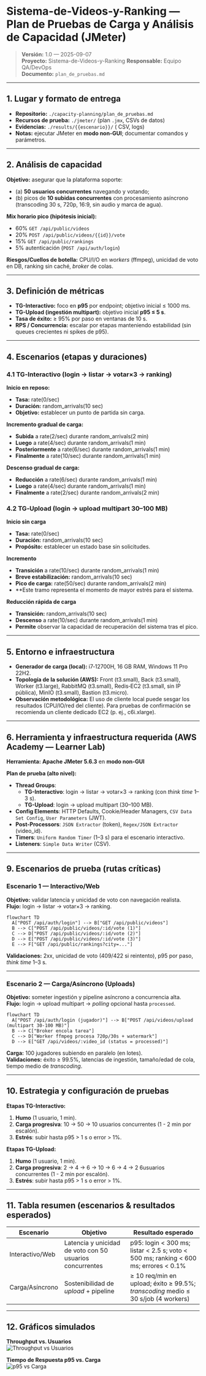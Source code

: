 # Sistema-de-Videos-y-Ranking — Plan de Pruebas de Carga y Análisis de Capacidad (JMeter)

> **Versión:** 1.0 — 2025-09-07  
> **Proyecto:** Sistema-de-Videos-y-Ranking 
> **Responsable:** Equipo QA/DevOps  
> **Documento:** `plan_de_pruebas.md`

---

## 1. Lugar y formato de entrega
- **Repositorio:** `./capacity-planning/plan_de_pruebas.md`  
- **Recursos de prueba:** `./jmeter/` (plan `.jmx`, CSVs de datos)  
- **Evidencias:** `./results/{{escenario}}/` ( CSV, logs)  
- **Notas:** ejecutar JMeter en **modo non-GUI**; documentar comandos y parámetros.

---

## 2. Análisis de capacidad
**Objetivo:** asegurar que la plataforma soporte: 
- (a) **50 usuarios concurrentes** navegando y votando;
- (b) picos de **10 subidas concurrentes** con procesamiento asíncrono (transcoding 30 s, 720p, 16:9, sin audio y marca de agua).

**Mix horario pico (hipótesis inicial):**
- 60% `GET /api/public/videos`
- 20% `POST /api/public/videos/{{id}}/vote`
- 15% `GET /api/public/rankings`
- 5% autenticación (`POST /api/auth/login`)

**Riesgos/Cuellos de botella:** CPU/I/O en *workers* (ffmpeg), unicidad de voto en DB, ranking sin caché, *broker* de colas.

---

## 3. Definición de métricas
- **TG-Interactivo:** foco en **p95** por endpoint; objetivo inicial ≤ 1000 ms.
- **TG-Upload (ingestión multipart):** objetivo inicial **p95 ≤ 5 s**.
- **Tasa de éxito:** ≥ 95% por paso en ventanas de 10 s.
- **RPS / Concurrencia:** escalar por etapas manteniendo estabilidad (sin queues crecientes ni spikes de p95).

---

## 4. Escenarios (etapas y duraciones)
### 4.1 TG‑Interactivo (login → listar → votar×3 → ranking)
**Inicio en reposo:**
- **Tasa:** rate(0/sec)
- **Duración:** random_arrivals(10 sec)
- **Objetivo:** establecer un punto de partida sin carga.

**Incremento gradual de carga:**
- **Subida** a rate(2/sec) durante random_arrivals(2 min)
- **Luego** a rate(4/sec) durante random_arrivals(1 min)
- **Posteriormente** a rate(6/sec) durante random_arrivals(1 min)
- **Finalmente** a rate(10/sec) durante random_arrivals(1 min)

**Descenso gradual de carga:**
- **Reducción** a rate(6/sec) durante random_arrivals(1 min)
- **Luego** a rate(4/sec) durante random_arrivals(1 min)
- **Finalmente** a rate(2/sec) durante random_arrivals(2 min)

### 4.2 TG‑Upload (login → upload multipart 30–100 MB)

**Inicio sin carga**
- **Tasa:** rate(0/sec)
- **Duración:** random_arrivals(10 sec)
- **Propósito:** establecer un estado base sin solicitudes.

**Incremento**
- **Transición** a rate(10/sec) durante random_arrivals(1 min)
- **Breve estabilización:** random_arrivals(10 sec)
- **Pico de carga:** rate(50/sec) durante random_arrivals(2 min)
- **Este tramo representa el momento de mayor estrés para el sistema.

**Reducción rápida de carga**
- **Transición:** random_arrivals(10 sec)
- **Descenso** a rate(10/sec) durante random_arrivals(1 min)
- **Permite** observar la capacidad de recuperación del sistema tras el pico.

---

## 5. Entorno e infraestructura
- **Generador de carga (local):** i7‑12700H, 16 GB RAM, Windows 11 Pro 22H2.
- **Topología de la solución (AWS):** Front (t3.small), Back (t3.small), Worker (t3.large), RabbitMQ (t3.small),
  Redis‑EC2 (t3.small, sin IP pública), MinIO (t3.small), Bastion (t3.micro).
- **Observación metodológica:** El uso de cliente local puede sesgar los resultados (CPU/IO/red del cliente).
  Para pruebas de confirmación se recomienda un cliente dedicado EC2 (p. ej., c6i.xlarge).

---
  

## 6. Herramienta y **infraestructura requerida** (AWS Academy — Learner Lab)
**Herramienta:** **Apache JMeter 5.6.3** en **modo non-GUI**

**Plan de prueba (alto nivel):**
- **Thread Groups**:  
  - **TG-Interactivo**: login → listar → votar×3 → ranking (con *think time* 1–3 s).  
  - **TG-Upload**: login → upload multipart (30–100 MB).
- **Config Elements**: HTTP Defaults, Cookie/Header Managers, `CSV Data Set Config`, `User Parameters` (JWT).  
- **Post-Processors**: `JSON Extractor` (token), `Regex/JSON Extractor` (video_id).  
- **Timers**: `Uniform Random Timer` (1–3 s) para el escenario interactivo.  
- **Listeners**: `Simple Data Writer` (CSV).  

---

## 9. Escenarios de prueba (rutas críticas)

### Escenario 1 — Interactivo/Web
**Objetivo:** validar latencia y unicidad de voto con navegación realista.  
**Flujo:** login → listar → votar×3 → ranking.

```mermaid
flowchart TD
  A["POST /api/auth/login"] --> B["GET /api/public/videos"]
  B --> C["POST /api/public/videos/:id/vote (1)"] 
  C --> D["POST /api/public/videos/:id/vote (2)"]
  D --> E["POST /api/public/videos/:id/vote (3)"]
  E --> F["GET /api/public/rankings?city=..."]
```

**Validaciones:** 2xx, unicidad de voto (409/422 si reintento), p95 por paso, *think time* 1–3 s.

---

### Escenario 2 — Carga/Asíncrono (Uploads)
**Objetivo:** someter ingestión y pipeline asíncrono a concurrencia alta.  
**Flujo:** login → upload multipart → *polling* opcional hasta `processed`.

```mermaid
flowchart TD
  A["POST /api/auth/login (jugador)"] --> B["POST /api/videos/upload (multipart 30-100 MB)"]
  B --> C["Broker encola tarea"]
  C --> D["Worker ffmpeg procesa 720p/30s + watermark"]
  D --> E["GET /api/videos/:video_id (status = processed)"]
```

**Carga:** 100 jugadores subiendo en paralelo (en lotes).  
**Validaciones:** éxito ≥ 99.5%, latencias de ingestión, tamaño/edad de cola, tiempo medio de *transcoding*.

---

## 10. Estrategia y configuración de pruebas
**Etapas TG-Interactivo:**  
1) **Humo** (1 usuario, 1 min).  
2) **Carga progresiva**: 10 → 50 → 10 usuarios concurrentes (1 - 2 min por escalón).  
3) **Estrés**: subir hasta p95 > 1 s o error > 1%.

**Etapas TG-Upload:**  
1) **Humo** (1 usuario, 1 min).  
2) **Carga progresiva**: 2 → 4 → 6 → 10 → 6 → 4 → 2 6usuarios concurrentes (1 - 2 min por escalón).  
3) **Estrés**: subir hasta p95 > 1 s o error > 1%.  

---

## 11. Tabla resumen (escenarios & resultados esperados)

| Escenario | Objetivo | Resultado esperado |
|---|---|---|
| Interactivo/Web | Latencia y unicidad de voto con 50 usuarios concurrentes | p95: login < 300 ms; listar < 2.5 s; voto < 500 ms; ranking < 600 ms; errores < 0.1% |
| Carga/Asíncrono | Sostenibilidad de *upload* + pipeline | ≥ 10 req/min en upload; éxito ≥ 99.5%; *transcoding* medio ≤ 30 s/job (4 workers) |

---

## 12. Gráficos simulados
**Throughput vs. Usuarios**  
![Throughput vs Usuarios](jmeter_throughput_vs_users.png)

**Tiempo de Respuesta p95 vs. Carga**  
![p95 vs Carga](jmeter_tiempo_respuesta_vs_carga.png)
